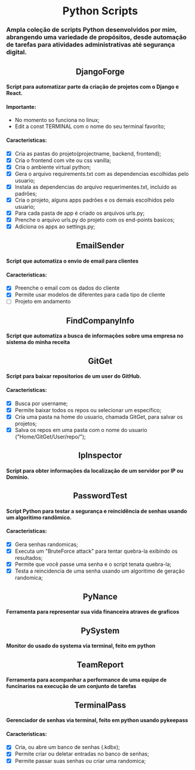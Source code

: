 <h1 align="center"> Python Scripts </h1>

### Ampla coleção de scripts Python desenvolvidos por mim, abrangendo uma variedade de propósitos, desde automação de tarefas para atividades administrativas até segurança digital.

<h2 align="center"> DjangoForge </h2>

#### Script para automatizar parte da criação de projetos com o Django e React.

#### Importante:
- No momento so funciona no linux;
- Edit a const TERMINAL com o nome do seu terminal favorito;

#### Caracteristicas:
- [x] Cria as pastas do projeto(projectname, backend, frontend);
- [x] Cria o frontend com vite ou css vanilla;
- [x] Cria o ambiente virtual python;
- [x] Gera o arquivo requirements.txt com as dependencias escolhidas pelo usuario;
- [x] Instala as dependencias do arquivo requerimentes.txt, incluido as padrôes;
- [x] Cria o projeto, alguns apps padrões e os demais escolhidos pelo usuario;
- [x] Para cada pasta de app é criado os arquivos urls.py;
- [x] Prenche o arquivo urls.py do projeto com os end-points basicos;
- [x] Adiciona os apps ao settings.py;

<h2 align="center"> EmailSender </h2>

#### Script que automatiza o envio de email para clientes

#### Caracteristicas:
- [x] Preenche o email com os dados do cliente
- [x] Permite usar modelos de diferentes para cada tipo de cliente 
- [ ] Projeto em andamento 

<h2 align="center"> FindCompanyInfo </h2>

#### Script que automatiza a busca de informações sobre uma empresa no sistema do minha receita

<h2 align="center"> GitGet </h2>
  
#### Script para baixar repositorios de um user do GitHub.

#### Caracteristicas:

- [x] Busca por username;
- [x] Permite baixar todos os repos ou selecionar um especifico;
- [x] Cria uma pasta na home do usuario, chamada GitGet, para salvar os projetos;
- [x] Salva os repos em uma pasta com o nome do usuario ("Home/GitGet/User/repo/");

<h2 align="center"> IpInspector </h2>

#### Script para obter informações da localização de um servidor por IP ou Dominio.

<h2 align="center"> PasswordTest </h2>

#### Script Python para testar a segurança e reincidência de senhas usando um algoritimo randômico.


#### Caracteristicas:
- [x] Gera senhas randomicas;
- [x] Executa um "BruteForce attack" para tentar quebra-la exibindo os resultados;
- [x] Permite que você passe uma senha e o script tenata quebra-la;
- [x] Testa a reincidencia de uma senha usando um algoritimo de geração randomica;

<h2 align="center"> PyNance </h2>

#### Ferramenta para representar sua vida financeira atraves de graficos 

<h2 align="center"> PySystem </h2>

#### Monitor do usado do systema via terminal, feito em python

<h2 align="center"> TeamReport </h2>

#### Ferramenta para acompanhar a performance de uma equipe de funcinarios na execução de um conjunto de tarefas

<h2 align="center"> TerminalPass </h2>

#### Gerenciador de senhas via terminal, feito em python usando pykeepass

#### Caracteristicas:
- [x] Cria, ou abre um banco de senhas (.kdbx);
- [x] Permite criar ou deletar entradas no banco de senhas;
- [x] Permite passar suas senhas ou criar uma randomica;
